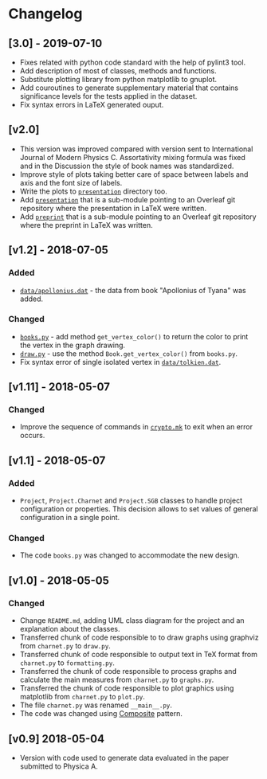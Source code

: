 # Changelog

## [3.0] - 2019-07-10
- Fixes related with python code standard with the help of pylint3 tool.
- Add description of most of classes, methods and functions.
- Substitute plotting library from python matplotlib to gnuplot.
- Add couroutines to generate supplementary material that contains 
  significance levels for the tests applied in the dataset.
- Fix syntax errors in LaTeX generated ouput.

## [v2.0]
- This version was improved compared with version sent to International Journal of Modern Physics C.
  Assortativity mixing formula was fixed and in the Discussion the style of book names was standardized.
- Improve style of plots taking better care of space between labels and axis and the font size of labels.
- Write the plots to [`presentation`](presentation/) directory too.
- Add [`presentation`](presentation/) that is a sub-module pointing to an Overleaf git repository where
  the presentation in LaTeX were written.
- Add [`preprint`](preprint/) that is a sub-module pointing to an Overleaf git repository where
  the preprint in LaTeX was written.

## [v1.2] - 2018-07-05
### Added
- [`data/apollonius.dat`](data/apollonius.dat) - the data from book "Apollonius of Tyana" was added.

### Changed
- [`books.py`](books.py) - add method `get_vertex_color()` to return the color to print the vertex in the graph drawing.
- [`draw.py`](draw.py) - use the method `Book.get_vertex_color()` from `books.py`.
- Fix syntax error of single isolated vertex in [`data/tolkien.dat`](data/tolkien.dat).

## [v1.11] - 2018-05-07
### Changed
- Improve the sequence of commands in [`crypto.mk`](crypto.mk) to exit when an error occurs.

## [v1.1] - 2018-05-07
### Added
- `Project`, `Project.Charnet` and `Project.SGB` classes to handle project configuration
  or properties. This decision allows to set values of general configuration in a single
  point.

### Changed
- The code `books.py` was changed to accommodate the new design.

## [v1.0] - 2018-05-05
### Changed
- Change `README.md`, adding UML class diagram for the project and an explanation
  about the classes.
- Transferred chunk of code responsible to to draw graphs using graphviz
  from `charnet.py` to `draw.py`.
- Transferred chunk of code responsible to output text in TeX format
  from `charnet.py` to `formatting.py`.
- Transferred the chunk of code responsible to process graphs and calculate
  the main measures from `charnet.py` to `graphs.py`.
- Transferred the chunk of code responsible to plot graphics using
  matplotlib from `charnet.py` to `plot.py`.
- The file `charnet.py` was renamed `__main__.py`.
- The code was changed using [Composite](https://github.com/ajholanda/design-patterns)
  pattern.

## [v0.9] 2018-05-04
- Version with code used to generate data evaluated in
  the paper submitted to Physica A.
